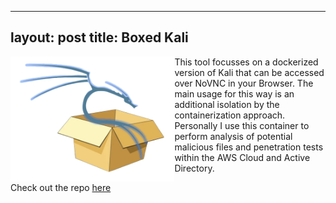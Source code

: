 
---
layout: post
title: Boxed Kali 
---

<img height="200" align="left" src="https://github.com/BenjiTrapp/boxed-kali/raw/main/static/boxed-kali.png" > This tool focusses on a dockerized version of Kali that can be accessed over NoVNC in your Browser. The main usage for this way is an additional isolation by the containerization approach. Personally I use this container to perform analysis of potential malicious files and penetration tests within the AWS Cloud and Active Directory.

Check out the repo [here](https://github.com/BenjiTrapp/boxed-kali)

